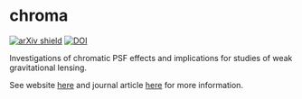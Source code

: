 chroma
======

[![arXiv shield](https://img.shields.io/badge/arXiv-1409:6273-orange.svg?style=flat)](http://arxiv.org/abs/1409.6273)  [![DOI](https://zenodo.org/badge/11531/DarkEnergyScienceCollaboration/chroma.svg)](http://dx.doi.org/10.5281/zenodo.16804)

Investigations of chromatic PSF effects and implications for studies of weak gravitational lensing.

See website [here](http://darkenergysciencecollaboration.github.io/chroma/) and journal article [here](http://arxiv.org/abs/1409.6273) for more information.

